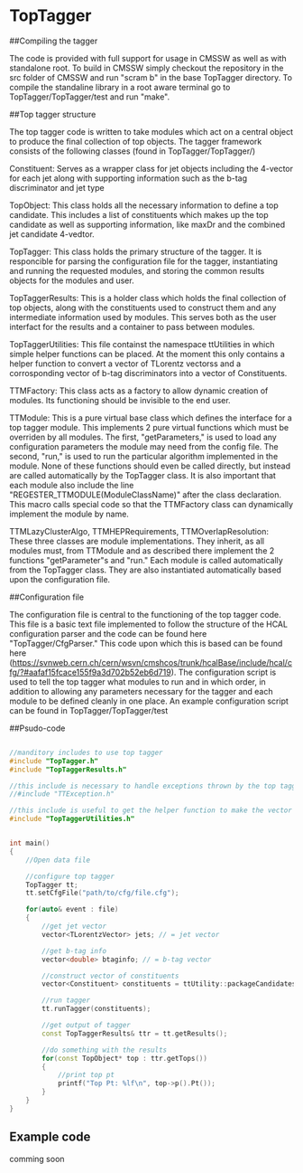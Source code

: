 # TopTagger

##Compiling the tagger

The code is provided with full support for usage in CMSSW as well as with standalone root.  To build in CMSSW simply checkout the repository in the src folder of CMSSW and run "scram b" in the base TopTagger directory.  To compile the standaline library in a root aware terminal go to TopTagger/TopTagger/test and run "make".

##Top tagger structure 

The top tagger code is written to take modules which act on a central object to produce the final collection of top objects.  The tagger framework consists of the following classes (found in TopTagger/TopTagger/)

Constituent:
Serves as a wrapper class for jet objects including the 4-vector for each jet along with supporting information such as the b-tag discriminator and jet type

TopObject:
This class holds all the necessary information to define a top candidate.  This includes a list of constituents which makes up the top candidate as well as supporting information, like maxDr and the combined jet candidate 4-vedtor.

TopTagger:
This class holds the primary structure of the tagger.  It is responcible for parsing the configuration file for the tagger, instantiating and running the requested modules, and storing the common results objects for the modules and user.  

TopTaggerResults:
This is a holder class which holds the final collection of top objects, along with the constituents used to construct them and any intermediate information used by modules.  This serves both as the user interfact for the results and a container to pass between modules.  

TopTaggerUtilities:
This file containst the namespace ttUtilities in which simple helper functions can be placed.  At the moment this only contains a helper function to convert a vector of TLorentz vectorss and a corrosponding vector of b-tag discriminators into a vector of Constituents.  

TTMFactory:
This class acts as a factory to allow dynamic creation of modules.  Its functioning should be invisible to the end user.  

TTModule:
This is a pure virtual base class which defines the interface for a top tagger module.  This implements 2 pure virtual functions which must be overriden by all modules.  The first, "getParameters," is used to load any configuration parameters the module may need from the config file.  The second, "run," is used to run the particular algorithm implemented in the module.  None of these functions should even be called directly, but instead are called automatically by the TopTagger class.  It is also important that each module also include the line "REGESTER_TTMODULE(ModuleClassName)" after the class declaration.  This macro calls special code so that the TTMFactory class can dynamically implement the module by name.  

TTMLazyClusterAlgo, TTMHEPRequirements, TTMOverlapResolution:
These three classes are module implementations.  They inherit, as all modules must, from TTModule and as described there implement the 2 functions "getParameter"s and "run."  Each module is called automatically from the TopTagger class.  They are also instantiated automatically based upon the configuration file.  

##Configuration file 

The configuration file is central to the functioning of the top tagger code.  This file is a basic text file implemented to follow the structure of the HCAL configuration parser and the code can be found here "TopTagger/CfgParser."  This code upon which this is based can be found here (https://svnweb.cern.ch/cern/wsvn/cmshcos/trunk/hcalBase/include/hcal/cfg/?#aafaf15fcace155f9a3d702b52eb6d719).  The configuration script is used to tell the top tagger what modules to run and in which order, in addition to allowing any parameters necessary for the tagger and each module to be defined cleanly in one place.  An example configuration script can be found in TopTagger/TopTagger/test

##Psudo-code

```c++

//manditory includes to use top tagger
#include "TopTagger.h"
#include "TopTaggerResults.h"

//this include is necessary to handle exceptions thrown by the top tagger code
//#include "TTException.h"

//this include is useful to get the helper function to make the vector of constituents
#include "TopTaggerUtilities.h"


int main()
{
    //Open data file

    //configure top tagger
    TopTagger tt;
    tt.setCfgFile("path/to/cfg/file.cfg");

    for(auto& event : file)
    {
        //get jet vector
        vector<TLorentzVector> jets; // = jet vector

        //get b-tag info
        vector<double> btaginfo; // = b-tag vector

        //construct vector of constituents 
        vector<Constituent> constituents = ttUtility::packageCandidates(jets, btaginfo);

        //run tagger
        tt.runTagger(constituents);

        //get output of tagger
        const TopTaggerResults& ttr = tt.getResults();

        //do something with the results
        for(const TopObject* top : ttr.getTops())
        {
            //print top pt
            printf("Top Pt: %lf\n", top->p().Pt());
        }
    }
}

```

## Example code

comming soon








